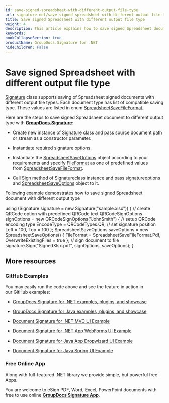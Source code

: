 ```yaml
---
id: save-signed-spreadsheet-with-different-output-file-type
url: signature-net/save-signed-spreadsheet-with-different-output-file-type
title: Save signed Spreadsheet with different output file type
weight: 4
description: This article explains how to save signed Spreadsheet document with various file formats by GroupDocs.Signature API.
keywords: 
bookCollapseSection: true
productName: GroupDocs.Signature for .NET
hideChildren: False
---
```


# Save signed Spreadsheet with different output file type

[Signature](https://apireference.groupdocs.com/net/signature/groupdocs.signature/signature) class supports saving of Spreadsheet signed documents with different output file types. Each document type has list of compatible saving type. These values are listed in enum [SpreadsheetSaveFileFormat.](https://apireference.groupdocs.com/net/signature/groupdocs.signature.domain/spreadsheetsavefileformat)

Here are the steps to save signed Spreadsheet document to different output type with [**GroupDocs.Signature**](https://products.groupdocs.com/signature/net):

*   Create new instance of [Signature](https://apireference.groupdocs.com/net/signature/groupdocs.signature/signature) class and pass source document path or stream as a constructor parameter.
    
*   Instantiate required signature options.
    
*   Instantiate the [SpreadsheetSaveOptions](https://apireference.groupdocs.com/net/signature/groupdocs.signature.options/spreadsheetsaveoptions) object according to your requirements and specify [FileFormat](https://apireference.groupdocs.com/net/signature/groupdocs.signature.options/spreadsheetsaveoptions/properties/fileformat) as one of predefined values from [SpreadsheetSaveFileFormat](https://apireference.groupdocs.com/net/signature/groupdocs.signature.domain/spreadsheetsavefileformat).  
    
*   Call [Sign](https://apireference.groupdocs.com/net/signature/groupdocs.signature/signature/methods/sign) method of [Signature](https://apireference.groupdocs.com/net/signature/groupdocs.signature/signature)class instance and pass signatureoptions and [SpreadsheetSaveOptions](https://apireference.groupdocs.com/net/signature/groupdocs.signature.options/spreadsheetsaveoptions) object to it.
    

Following example demonstrates how to save signed Spreadsheet document with different output type

using (Signature signature = new Signature("sample.xlsx"))
{
    // create QRCode option with predefined QRCode text
    QRCodeSignOptions signOptions = new QRCodeSignOptions("JohnSmith")
    {
        // setup QRCode encoding type
        EncodeType = QRCodeTypes.QR,
        // set signature position
        Left = 100,
        Top = 100
    };
    SpreadsheetSaveOptions saveOptions = new SpreadsheetSaveOptions()
    {
        FileFormat = SpreadsheetSaveFileFormat.Pdf,
        OverwriteExistingFiles = true
    };
    // sign document to file
    signature.Sign("SignedXlsx.pdf", signOptions, saveOptions);
}

## More resources

### GitHub Examples 

You may easily run the code above and see the feature in action in our GitHub examples:

*   [GroupDocs.Signature for .NET examples, plugins, and showcase](https://github.com/groupdocs-signature/GroupDocs.Signature-for-.NET)
    
*   [GroupDocs.Signature for Java examples, plugins, and showcase](https://github.com/groupdocs-signature/GroupDocs.Signature-for-Java)
    
*   [Document Signature for .NET MVC UI Example](https://github.com/groupdocs-signature/GroupDocs.Signature-for-.NET-MVC) 
    
*   [Document Signature for .NET App WebForms UI Example](https://github.com/groupdocs-signature/GroupDocs.Signature-for-.NET-WebForms)
    
*   [Document Signature for Java App Dropwizard UI Example](https://github.com/groupdocs-signature/GroupDocs.Signature-for-Java-Dropwizard)
    
*   [Document Signature for Java Spring UI Example](https://github.com/groupdocs-signature/GroupDocs.Signature-for-Java-Spring)
    

### Free Online App 

Along with full-featured .NET library we provide simple, but powerful free Apps.

You are welcome to eSign PDF, Word, Excel, PowerPoint documents with free to use online **[GroupDocs Signature App](https://products.groupdocs.app/signature)**.
